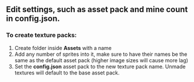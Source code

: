 ## Edit settings, such as asset pack and mine count in **config.json**.

### To create texture packs:
1. Create folder inside **Assets** with a name
2. Add any number of sprites into it, make sure to have their names be the same as the default asset pack (higher image sizes will cause more lag)
3. Set the **config.json** asset pack to the new texture pack name. Unmade textures will default to the base asset pack.